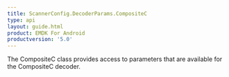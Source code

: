 ```yaml
---
title: ScannerConfig.DecoderParams.CompositeC
type: api
layout: guide.html
product: EMDK For Android
productversion: '5.0'
---
```



The CompositeC class provides access to parameters that are
 available for the CompositeC decoder.





